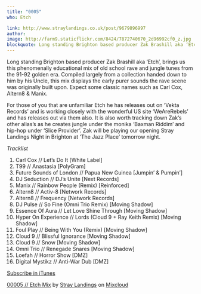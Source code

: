 ```yaml
---
title: "0005"
who: Etch

link: http://www.straylandings.co.uk/post/9679896997
author:
image: http://farm9.staticflickr.com/8424/7872740670_2d96992cf0_z.jpg
blockquote: Long standing Brighton based producer Zak Brashill aka ‘Etch’, brings us this phenomenally educational mix of old school rave and jungle tunes from the 91-92 golden era. Compiled largely from a collection handed down to him by his Uncle, this mix displays the early purer sounds the rave scene was originally built upon. Expect some classic names such as Carl Cox, Altern8 & Manix.  
---
```


Long standing Brighton based producer Zak Brashill aka ‘Etch’, brings us this phenomenally educational mix of old school rave and jungle tunes from the 91-92 golden era. Compiled largely from a collection handed down to him by his Uncle, this mix displays the early purer sounds the rave scene was originally built upon. Expect some classic names such as Carl Cox, Altern8 & Manix.  
  
For those of you that are unfamiliar Etch he has releases out on ‘Vekta Records’ and is working closely with the wonderful US site ‘WeAreRebels’ and has releases out via them also. It is also worth tracking down Zak’s other alias’s as he creates jungle under the monika ‘Baxman Riddim’ and hip-hop under ‘Slice Provider’. Zak will be playing our opening Stray Landings Night in Brighton at ‘The Jazz Place’ tomorrow night.

_Tracklist_

  1. Carl Cox // Let’s Do It [White Label]
  2. T99 // Anastasia [PolyGram]
  3. Future Sounds of London // Papua New Guinea [Jumpin’ & Pumpin’]
  4. DJ Seduction // DJ’s Unite [Next Records]
  5. Manix // Rainbow People (Remix) [Reinforced]
  6. Altern8 // Activ-8 [Network Records]
  7. Altern8 // Frequency [Network Records]
  8. DJ Pulse // So Fine (Omni Trio Remix) [Moving Shadow]
  9. Essence Of Aura // Let Love Shine Through [Moving Shadow]
  10. Hyper On Experience // Lords (Cloud 9 + Ray Keith Remix) [Moving Shadow]
  11. Foul Play // Being With You (Remix) [Moving Shadow]
  12. Cloud 9 // Blissful Ignorance [Moving Shadow]
  13. Cloud 9 // Snow [Moving Shadow]
  14. Omni Trio // Renegade Snares [Moving Shadow]
  15. Loefah // Horror Show [DMZ]
  16. Digital Mystikz // Anti-War Dub [DMZ]

[Subscribe in iTunes](itpc://straylandings.jellycast.com/podcast/feed/2)

[00005 // Etch Mix](http://www.mixcloud.com/straylandings/00005-etch-mix/#utm_source=widget&amp;utm_medium=web&amp;utm_campaign=base_links&amp;utm_term=resource_link) by [Stray Landings](http://www.mixcloud.com/straylandings/#utm_source=widget&amp;utm_medium=web&amp;utm_campaign=base_links&amp;utm_term=profile_link) on [ Mixcloud](http://www.mixcloud.com/#utm_source=widget&utm_medium=web&utm_campaign=base_links&utm_term=homepage_link)